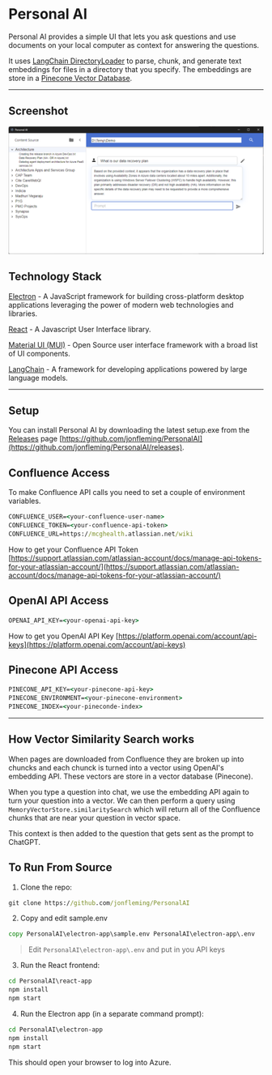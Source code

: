 # Personal AI

Personal AI provides a simple UI that lets you ask questions and use documents on your local computer as context for answering the questions.

It uses [LangChain DirectoryLoader](https://js.langchain.com/docs/integrations/document_loaders/file_loaders/directory) to parse, chunk, and generate text embeddings for files in a directory that you specify.  The embeddings are store in a [Pinecone Vector Database](https://www.pinecone.io/).


---

## Screenshot

![Screenshot](https://github.com/jonfleming/PersonalAI/raw/main/screenshot.png)

## Technology Stack

[Electron](https://www.electronjs.org/) - A JavaScript framework for building cross-platform desktop applications leveraging the power of modern web technologies and libraries.

[React](https://react.dev/) - A Javascript User Interface library.

[Material UI (MUI)](https://mui.com/) - Open Source user interface framework with a broad list of UI components.

[LangChain](https://docs.langchain.com/docs/) - A framework for developing applications powered by large language models.

---

## Setup

You can install Personal AI by downloading the latest setup.exe from the [Releases](https://github.com/jonfleming/PersonalAI) page [https://github.com/jonfleming/PersonalAI](https://github.com/jonfleming/PersonalAI/releases).

## Confluence Access

To make Confluence API calls you need to set a couple of environment variables.

``` cmd
CONFLUENCE_USER=<your-confluence-user-name>
CONFLUENCE_TOKEN=<your-confluence-api-token>
CONFLUENCE_URL=https://mcghealth.atlassian.net/wiki
```

How to get your Confluence API Token [https://support.atlassian.com/atlassian-account/docs/manage-api-tokens-for-your-atlassian-account/](https://support.atlassian.com/atlassian-account/docs/manage-api-tokens-for-your-atlassian-account/)

## OpenAI API Access

``` cmd
OPENAI_API_KEY=<your-openai-api-key>
```

How to get you OpenAI API Key [https://platform.openai.com/account/api-keys](https://platform.openai.com/account/api-keys)

## Pinecone API Access

``` cmd
PINECONE_API_KEY=<your-pinecone-api-key>
PINECONE_ENVIRONMENT=<your-pinecone-environment>
PINECONE_INDEX=<your-pineconde-index>
```

---

## How Vector Similarity Search works

When pages are downloaded from Confluence they are broken up into chuncks and each chunck is turned into a vector using OpenAI's embedding API.  These vectors are store in a vector database (Pinecone).

When you type a question into chat, we use the embedding API again to turn your question into a vector.  We can then perform a query using `MemoryVectorStore.similaritySearch` which will return all of the Confluence chunks that are near your question in vector space.

This context is then added to the question that gets sent as the prompt to ChatGPT.

## To Run From Source

1. Clone the repo:

  ``` cmd
  git clone https://github.com/jonfleming/PersonalAI
  ```

2. Copy and edit sample.env

  ``` cmd
  copy PersonalAI\electron-app\sample.env PersonalAI\electron-app\.env
  ```

> Edit `PersonalAI\electron-app\.env` and put in you API keys

3. Run the React frontend:

  ``` cmd
  cd PersonalAI\react-app
  npm install
  npm start
  ```

4. Run the Electron app (in a separate command prompt):

  ``` cmd
  cd PersonalAI\electron-app
  npm install
  npm start
  ```

This should open your browser to log into Azure.
